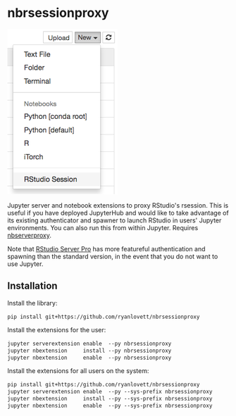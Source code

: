 # nbrsessionproxy
![Screenshot](screenshot.png)

Jupyter server and notebook extensions to proxy RStudio's rsession. This is useful if you have deployed JupyterHub and would like to take advantage of its existing authenticator and spawner to launch RStudio in users' Jupyter environments. You can also run this from within Jupyter. Requires [nbserverproxy](https://github.com/ryanlovett/nbrsessionproxy).

Note that [RStudio Server Pro](https://www.rstudio.com/products/rstudio-server-pro/architecture) has more featureful authentication and spawning than the standard version, in the event that you do not want to use Jupyter.

## Installation
Install the library:
```
pip install git+https://github.com/ryanlovett/nbrsessionproxy
```

Install the extensions for the user:
```
jupyter serverextension enable  --py nbrsessionproxy
jupyter nbextension     install --py nbrsessionproxy
jupyter nbextension     enable  --py nbrsessionproxy
```

Install the extensions for all users on the system:
```
pip install git+https://github.com/ryanlovett/nbrsessionproxy
jupyter serverextension enable  --py --sys-prefix nbrsessionproxy
jupyter nbextension     install --py --sys-prefix nbrsessionproxy
jupyter nbextension     enable  --py --sys-prefix nbrsessionproxy
```
